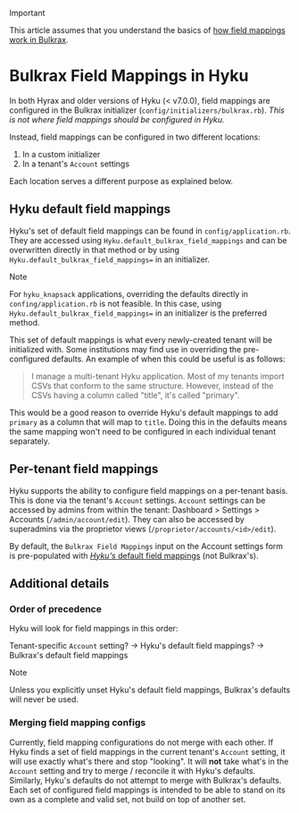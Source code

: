> [!IMPORTANT]
> This article assumes that you understand the basics of [how field mappings work in Bulkrax](https://github.com/samvera/bulkrax/wiki/Configuring-Bulkrax#field-mappings).

# Bulkrax Field Mappings in Hyku

In both Hyrax and older versions of Hyku (< v7.0.0), field mappings are configured in the Bulkrax initializer (`config/initializers/bulkrax.rb`). *This is not where field mappings should be configured in Hyku.*

Instead, field mappings can be configured in two different locations:

1. In a custom initializer
1. In a tenant's `Account` settings

Each location serves a different purpose as explained below.

## Hyku default field mappings

Hyku's set of default field mappings can be found in `config/application.rb`. They are accessed using `Hyku.default_bulkrax_field_mappings` and can be overwritten directly in that method or by using `Hyku.default_bulkrax_field_mappings=` in an initializer.

> [!NOTE]
> For `hyku_knapsack` applications, overriding the defaults directly in `confing/application.rb` is not feasible. In this case, using `Hyku.default_bulkrax_field_mappings=` in an initializer is the preferred method.

This set of default mappings is what every newly-created tenant will be initialized with. Some institutions may find use in overriding the pre-configured defaults. An example of when this could be useful is as follows:

> I manage a multi-tenant Hyku application. Most of my tenants import CSVs that conform to the same structure. However, instead of the CSVs having a column called "title", it's called "primary".

This would be a good reason to override Hyku's default mappings to add `primary` as a column that will map to `title`. Doing this in the defaults means the same mapping won't need to be configured in each individual tenant separately.

## Per-tenant field mappings

Hyku supports the ability to configure field mappings on a per-tenant basis. This is done via the tenant's `Account` settings. `Account` settings can be accessed by admins from within the tenant: Dashboard > Settings > Accounts (`/admin/account/edit`). They can also be accessed by superadmins via the proprietor views (`/proprietor/accounts/<id>/edit`).

By default, the `Bulkrax Field Mappings` input on the Account settings form is pre-populated with [*Hyku's* default field mappings](#hyku-default-field-mappings) (not Bulkrax's).

## Additional details
### Order of precedence

Hyku will look for field mappings in this order:

Tenant-specific `Account` setting? -> Hyku's default field mappings? -> Bulkrax's default field mappings

> [!NOTE]
> Unless you explicitly unset Hyku's default field mappings, Bulkrax's defaults will never be used.

### Merging field mapping configs

Currently, field mapping configurations do not merge with each other. If Hyku finds a set of field mappings in the current tenant's `Account` setting, it will use exactly what's there and stop "looking". It will **not** take what's in the `Account` setting and try to merge / reconcile it with Hyku's defaults. Similarly, Hyku's defaults do not attempt to merge with Bulkrax's defaults. Each set of configured field mappings is intended to be able to stand on its own as a complete and valid set, not build on top of another set.
